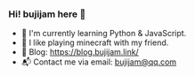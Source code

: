 ### Hi! bujijam here 👋

- 🌱 I'm currently learning Python & JavaScript.
- 💬 I like playing minecraft with my friend.
- 📝 Blog: https://blog.bujijam.link/
- 📬 Contact me via email: [bujijam@qq.com](mailto://bujijam@qq.com/)


<!--
rip manyland q-q
![sitting_cat](https://s1.ax1x.com/2023/03/04/ppAXAkn.md.jpg)
![blurry_cat](https://s1.ax1x.com/2022/09/19/xCFhTJ.md.jpg)
-->

<!--
**bujijam/bujijam** is a ✨ _special_ ✨ repository because its `README.md` (this file) appears on your GitHub profile.

Here are some ideas to get you started:

- 🔭 I’m currently working on ...
- 🌱 I’m currently learning ...
- 👯 I’m looking to collaborate on ...
- 🤔 I’m looking for help with ...
- 💬 Ask me about ...
- 📫 How to reach me: ...
- 😄 Pronouns: ...
- ⚡ Fun fact: ...
-->
